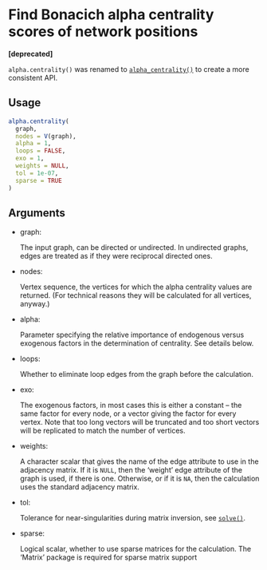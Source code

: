 # Find Bonacich alpha centrality scores of network positions

**\[deprecated\]**

`alpha.centrality()` was renamed to
[`alpha_centrality()`](https://r.igraph.org/reference/alpha_centrality.md)
to create a more consistent API.

## Usage

``` r
alpha.centrality(
  graph,
  nodes = V(graph),
  alpha = 1,
  loops = FALSE,
  exo = 1,
  weights = NULL,
  tol = 1e-07,
  sparse = TRUE
)
```

## Arguments

- graph:

  The input graph, can be directed or undirected. In undirected graphs,
  edges are treated as if they were reciprocal directed ones.

- nodes:

  Vertex sequence, the vertices for which the alpha centrality values
  are returned. (For technical reasons they will be calculated for all
  vertices, anyway.)

- alpha:

  Parameter specifying the relative importance of endogenous versus
  exogenous factors in the determination of centrality. See details
  below.

- loops:

  Whether to eliminate loop edges from the graph before the calculation.

- exo:

  The exogenous factors, in most cases this is either a constant – the
  same factor for every node, or a vector giving the factor for every
  vertex. Note that too long vectors will be truncated and too short
  vectors will be replicated to match the number of vertices.

- weights:

  A character scalar that gives the name of the edge attribute to use in
  the adjacency matrix. If it is `NULL`, then the ‘weight’ edge
  attribute of the graph is used, if there is one. Otherwise, or if it
  is `NA`, then the calculation uses the standard adjacency matrix.

- tol:

  Tolerance for near-singularities during matrix inversion, see
  [`solve()`](https://rdrr.io/r/base/solve.html).

- sparse:

  Logical scalar, whether to use sparse matrices for the calculation.
  The ‘Matrix’ package is required for sparse matrix support
